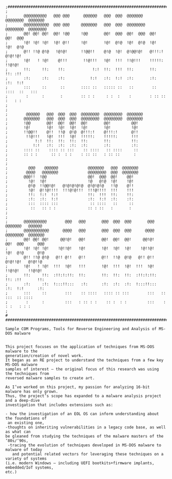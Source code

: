     ;#######################################################################################
    ;											    
    ;       @@@@@@@@@@   @@@ @@@      @@@@@@   @@@  @@@  @@@@@@@   @@@@@@@@  @@@@@@@	    
    ;       @@@@@@@@@@@  @@@ @@@     @@@@@@@   @@@  @@@  @@@@@@@@  @@@@@@@@  @@@@@@@@	    
    ;       @@! @@! @@!  @@! !@@     !@@       @@!  @@@  @@!  @@@  @@!       @@!  @@@	    
    ;       !@! !@! !@!  !@! @!!     !@!       !@!  @!@  !@!  @!@  !@!       !@!  @!@	    
    ;       @!! !!@ @!@   !@!@!      !!@@!!    @!@  !@!  @!@@!@!   @!!!:!    @!@!!@!	    
    ;       !@!   ! !@!    @!!!       !!@!!!   !@!  !!!  !!@!!!    !!!!!:    !!@!@!	    
    ;       !!:     !!:    !!:            !:!  !!:  !!!  !!:       !!:       !!: :!!	    
    ;       :!:     :!:    :!:           !:!   :!:  !:!  :!:       :!:       :!:  !:!	    
    ;       :::     ::      ::       :::: ::   ::::: ::   ::        :: ::::  ::   :::	    
    ;        :      :       :        :: : :     : :  :    :        : :: ::    :   : :	    
    ;       										    
    ;       										    
    ;        @@@@@@   @@@  @@@  @@@  @@@@@@@@  @@@@@@@@  @@@@@@@                            
    ;       @@@@@@@   @@@  @@@  @@@  @@@@@@@@  @@@@@@@@  @@@@@@@                            
    ;       !@@       @@!  @@!  @@!  @@!       @@!         @@!                              
    ;       !@!       !@!  !@!  !@!  !@!       !@!         !@!                              
    ;       !!@@!!    @!!  !!@  @!@  @!!!:!    @!!!:!      @!!                              
    ;        !!@!!!   !@!  !!!  !@!  !!!!!:    !!!!!:      !!!                              
    ;            !:!  !!:  !!:  !!:  !!:       !!:         !!:                              
    ;           !:!   :!:  :!:  :!:  :!:       :!:         :!:                              
    ;       :::: ::    :::: :: :::    :: ::::   :: ::::     ::                              
    ;       :: : :      :: :  : :    : :: ::   : :: ::      :                               
    ;       										    
    ;       									  	    
    ;         @@@    @@@@@@             @@@@@@@   @@@  @@@@@@@                              
    ;        @@@@   @@@@@@@             @@@@@@@@  @@@  @@@@@@@                              
    ;       @@@!!  !@@                  @@!  @@@  @@!    @@!                                
    ;         !@!  !@!                  !@   @!@  !@!    !@!                                
    ;         @!@  !!@@!@!   @!@!@!@!@  @!@!@!@   !!@    @!!                                
    ;         !@!  @!!@!!!!  !!!@!@!!!  !!!@!!!!  !!!    !!!                                
    ;         !!:  !:!  !:!             !!:  !!!  !!:    !!:                                
    ;         :!:  :!:  !:!             :!:  !:!  :!:    :!:                                
    ;         :::  :::: :::              :: ::::   ::     ::                                
    ;          ::   :: : :              :: : ::   :       :                                 
    ;       										    
    ;       										    
    ;       @@@@@@@@@@        @@@   @@@       @@@  @@@  @@@       @@@   @@@@@@@   @@@@@@    
    ;       @@@@@@@@@@@      @@@@   @@@       @@@  @@@  @@@      @@@@   @@@@@@@@  @@@@@@@   
    ;       @@! @@! @@!     @@!@!   @@!       @@!  @@!  @@!     @@!@!   @@!  @@@      @@@   
    ;       !@! !@! !@!    !@!!@!   !@!       !@!  !@!  !@!    !@!!@!   !@!  @!@      @!@   
    ;       @!! !!@ @!@   @!! @!!   @!!       @!!  !!@  @!@   @!! @!!   @!@!!@!   @!@!!@    
    ;       !@!   ! !@!  !!!  !@!   !!!       !@!  !!!  !@!  !!!  !@!   !!@!@!    !!@!@!    
    ;       !!:     !!:  :!!:!:!!:  !!:       !!:  !!:  !!:  :!!:!:!!:  !!: :!!       !!:   
    ;       :!:     :!:  !:::!!:::   :!:      :!:  :!:  :!:  !:::!!:::  :!:  !:!      :!:   
    ;       :::     ::        :::    :: ::::   :::: :: :::        :::   ::   :::  :: ::::   
    ;        :      :         :::   : :: : :    :: :  : :         :::    :   : :   : : :    
    ;       										    
    #       										    
    #########################################################################################
                                                                                             
    Sample COM Programs, Tools for Reverse Engineering and Analysis of MS-DOS malware        
                                                                                             
                                                                                             
    This project focuses on the application of techniques from MS-DOS malware to the 
    generation/creation of novel work. 
    It began as an RE project to understand the techniques from a few key MS-DOS malware 
    samples of interest — the original focus of this research was using the techniques from 
    reversed malware samples to create art. 
        
    As I’ve worked on this project, my passion for analyzing 16-bit malware has only grown. 
    Thus, the project’s scope has expanded to a malware analysis project and a deep-dive 
    investigation that includes extensions such as: 
     
    - how the investigation of an EOL OS can inform understanding about the foundations of
     an existing one, 
    -thoughts on inheriting vulnerabilities in a legacy code base, as well as what can 
    be gleaned from studying the techniques of the malware masters of the ‘80s/‘90s, 
     -tracing the evolution of techniques developed in MS-DOS malware to malware of today 
       and potential related vectors for leveraging these techniques on a variety of systems 
    (i.e. modern Windows — including UEFI bootkits+firmware implants, embedded/IoT systems,
	etc.)
    
